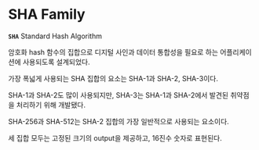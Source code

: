 # SHA Family

**`SHA`** Standard Hash Algorithm

암호화 hash 함수의 집합으로 디지털 사인과 데이터 통합성을 필요로 하는 어플리케이션에 사용되도록 설계되었다.

가장 폭넓게 사용되는 SHA 집합의 요소는 SHA-1과 SHA-2, SHA-3이다.

SHA-1과 SHA-2도 많이 사용되지만, SHA-3는 SHA-1과 SHA-2에서 발견된 취약점을 처리하기 위해 개발됐다.

SHA-256과 SHA-512는 SHA-2 집합의 가장 일반적으로 사용되는 요소이다.

세 집합 모두는 고정된 크기의 output을 제공하고, 16진수 숫자로 표현된다.
